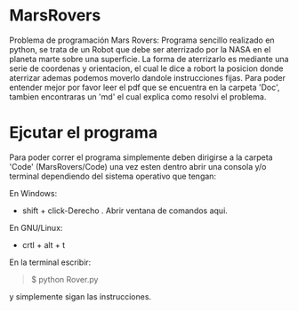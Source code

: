 MarsRovers
==========

Problema de programación Mars Rovers:
Programa sencillo realizado en python, se trata de un Robot que debe ser aterrizado por la NASA en el planeta marte sobre una superficie. 
La forma de aterrizarlo es mediante una serie de coordenas y orientacion, el cual le dice a robort la posicion donde aterrizar ademas podemos moverlo dandole instrucciones fijas. Para poder entender mejor por favor leer el pdf que se encuentra en la carpeta 'Doc', tambien encontraras un 'md' el cual explica como resolvi el problema.

Ejcutar el programa
===================
Para poder correr el programa simplemente deben dirigirse a la carpeta 'Code' (MarsRovers/Code) una vez esten dentro abrir una consola y/o terminal dependiendo del sistema operativo que tengan:

En Windows:
- shift + click-Derecho . Abrir ventana de comandos aqui.

En GNU/Linux:
- crtl + alt + t

En la terminal escribir:
> $ python Rover.py 

y simplemente sigan las instrucciones.


